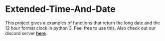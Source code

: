 # Extended-Time-And-Date
This project gives a examples of functions that return the long date and the 12 hour format clock in python 3. Feel free to use this. Also check out our discord server **[here](https://discord.gg/vTrYsHg)**.
